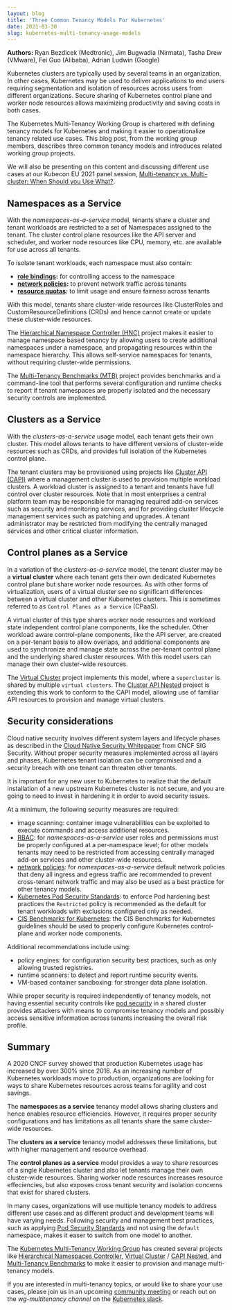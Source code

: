 ```yaml
---
layout: blog
title: 'Three Common Tenancy Models For Kubernetes'
date: 2021-03-30
slug: kubernetes-multi-tenancy-usage-models
---
```


**Authors:** Ryan Bezdicek (Medtronic), Jim Bugwadia (Nirmata), Tasha Drew (VMware),  Fei Guo (Alibaba), Adrian Ludwin (Google)

Kubernetes clusters are typically used by several teams in an organization. In other cases, Kubernetes may be used to deliver applications to end users requiring segmentation and isolation of resources across users from different organizations. Secure sharing of Kubernetes control plane and worker node resources allows maximizing productivity and saving costs in both cases.

The Kubernetes Multi-Tenancy Working Group is chartered with defining tenancy models for Kubernetes and making it easier to operationalize tenancy related use cases. This blog post, from the working group members, describes three common tenancy models and introduces related working group projects.

We will also be presenting on this content and discussing different use cases at our Kubecon EU 2021 panel session, [Multi-tenancy vs. Multi-cluster: When Should you Use What?](https://sched.co/iE66).

## Namespaces as a Service

With the *namespaces-as-a-service* model, tenants share a cluster and tenant workloads are restricted to a set of Namespaces assigned to the tenant. The cluster control plane resources like the API server and scheduler, and worker node resources like CPU, memory, etc. are available for use across all tenants. 

To isolate tenant workloads, each namespace must also contain:
* **[role bindings](/docs/reference/access-authn-authz/rbac/#rolebinding-and-clusterrolebinding):** for controlling access to the namespace
* **[network policies](/docs/concepts/services-networking/network-policies/):** to prevent network traffic across tenants
* **[resource quotas](/docs/concepts/policy/resource-quotas/):** to limit usage and ensure fairness across tenants

With this model, tenants share cluster-wide resources like ClusterRoles and CustomResourceDefinitions (CRDs) and hence cannot create or update these cluster-wide resources.

The [Hierarchical Namespace Controller (HNC)](https://kubernetes.io/blog/2020/08/14/introducing-hierarchical-namespaces/) project makes it easier to manage namespace based tenancy by allowing users to create additional namespaces under a namespace, and propagating resources within the namespace hierarchy. This allows self-service namespaces for tenants, without requiring cluster-wide permissions.

The [Multi-Tenancy Benchmarks (MTB)](https://github.com/kubernetes-sigs/multi-tenancy/tree/master/benchmarks) project provides benchmarks and a command-line tool that performs several configuration and runtime checks to report if tenant namespaces are properly isolated and the necessary security controls are implemented.

## Clusters as a Service

With the *clusters-as-a-service* usage model, each tenant gets their own cluster.  This model allows tenants to have different versions of cluster-wide resources such as CRDs, and provides full isolation of the Kubernetes control plane.

The tenant clusters may be provisioned using projects like [Cluster API (CAPI)](https://cluster-api.sigs.k8s.io/) where a management cluster is used to provision multiple workload clusters. A workload cluster is assigned to a tenant and tenants have full control over cluster resources. Note that in most enterprises a central platform team may be responsible for managing required add-on services such as security and monitoring services, and for providing cluster lifecycle management services such as patching and upgrades. A tenant administrator may be restricted from modifying the centrally managed services and other critical cluster information. 

## Control planes as a Service

In a variation of the *clusters-as-a-service* model, the tenant cluster may be a **virtual cluster** where each tenant gets their own dedicated Kubernetes control plane but share worker node resources. As with other forms of virtualization, users of a virtual cluster see no significant differences between a virtual cluster and other Kubernetes clusters. This is sometimes referred to as `Control Planes as a Service` (CPaaS).

A virtual cluster of this type shares worker node resources and workload state independent control plane components, like the scheduler. Other workload aware control-plane components, like the API server, are created on a per-tenant basis to allow overlaps, and additional components are used to synchronize and manage state across the per-tenant control plane and the underlying shared cluster resources. With this model users can manage their own cluster-wide resources. 

The [Virtual Cluster](https://github.com/kubernetes-sigs/multi-tenancy/tree/master/incubator/virtualcluster) project implements this model, where a `supercluster` is shared by multiple `virtual clusters`. The [Cluster API Nested](https://github.com/kubernetes-sigs/cluster-api-provider-nested) project is extending this work to conform to the CAPI model, allowing use of familiar API resources to provision and manage virtual clusters.

## Security considerations

Cloud native security involves different system layers and lifecycle phases as described in the [Cloud Native Security Whitepaper](https://www.cncf.io/blog/2020/11/18/announcing-the-cloud-native-security-white-paper/) from CNCF SIG Security.  Without proper security measures implemented across all layers and phases, Kubernetes tenant isolation can be compromised and a security breach with one tenant can threaten other tenants.

It is important for any new user to Kubernetes to realize that the default installation of a new upstream Kubernetes cluster is not secure, and you are going to need to invest in hardening it in order to avoid security issues.

At a minimum, the following security measures are required:
* image scanning: container image vulnerabilities can be exploited to execute commands and access additional resources. 
* [RBAC](/docs/reference/access-authn-authz/rbac/): for *namespaces-as-a-service* user roles and permissions must be properly configured at a per-namespace level; for other models tenants may need to be restricted from accessing centrally managed add-on services and other cluster-wide resources.
* [network policies](/docs/concepts/services-networking/network-policies/): for *namespaces-as-a-service* default network policies that deny all ingress and egress traffic are recommended to prevent cross-tenant network traffic and may also be used as a best practice for other tenancy models.
* [Kubernetes Pod Security Standards](/docs/concepts/security/pod-security-standards/): to enforce Pod hardening best practices the `Restricted` policy is recommended as the default for tenant workloads with exclusions configured only as needed.
* [CIS Benchmarks for Kubernetes](https://www.cisecurity.org/benchmark/kubernetes/): the CIS Benchmarks for Kubernetes guidelines should be used to properly configure Kubernetes control-plane and worker node components.

Additional recommendations include using:
* policy engines: for configuration security best practices, such as only allowing trusted registries.  
* runtime scanners: to detect and report runtime security events.
* VM-based container sandboxing: for stronger data plane isolation.

While proper security is required independently of tenancy models, not having essential security controls like [pod security](/docs/concepts/security/pod-security-standards/) in a shared cluster provides attackers with means to compromise tenancy models and possibly access sensitive information across tenants increasing the overall risk profile.

## Summary

A 2020 CNCF survey showed that production Kubernetes usage has increased by over 300% since 2016. As an increasing number of Kubernetes workloads move to production, organizations are looking for ways to share Kubernetes resources across teams for agility and cost savings. 

The **namespaces as a service** tenancy model allows sharing clusters and hence enables resource efficiencies. However, it requires proper security configurations and has limitations as all tenants share the same cluster-wide resources. 

The **clusters as a service** tenancy model addresses these limitations, but with higher management and resource overhead. 

The **control planes as a service** model provides a way to share resources of a single Kubernetes cluster and also let tenants manage their own cluster-wide resources. Sharing worker node resources increases resource effeciencies, but also exposes cross tenant security and isolation concerns that exist for shared clusters.

 In many cases, organizations will use multiple tenancy models to address different use cases and as different product and development teams will have varying needs. Following security and management best practices, such as applying [Pod Security Standards](https://kubernetes.io/docs/concepts/security/pod-security-standards/) and not using the `default` namespace, makes it easer to switch from one model to another.

The [Kubernetes Multi-Tenancy Working Group](https://github.com/kubernetes-sigs/multi-tenancy) has created several projects like [Hierarchical Namespaces Controller](https://github.com/kubernetes-sigs/multi-tenancy/tree/master/incubator/hnc), [Virtual Cluster](https://github.com/kubernetes-sigs/multi-tenancy/tree/master/incubator/virtualcluster) / [CAPI Nested](https://github.com/kubernetes-sigs/cluster-api-provider-nested), and [Multi-Tenancy Benchmarks](https://github.com/kubernetes-sigs/multi-tenancy/tree/master/benchmarks) to make it easier to provision and manage multi-tenancy models.

If you are interested in multi-tenancy topics, or would like to share your use cases, please join us in an upcoming [community meeting](https://github.com/kubernetes/community/blob/master/wg-multitenancy/README.md) or reach out on the *wg-multitenancy channel* on the [Kubernetes slack](https://slack.k8s.io/).


